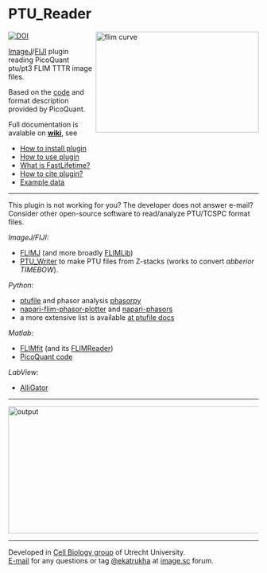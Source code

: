 # PTU_Reader


<img width="328" height="203" align=right alt="flim curve" src="https://github.com/user-attachments/assets/2c4ec7b0-de0d-4198-867d-241c56f33500" />   
<a href="https://doi.org/10.5281/zenodo.16928453"><img src="https://zenodo.org/badge/84555404.svg" alt="DOI"></a>    


[ImageJ](https://imagej.nih.gov/ij/)/[FIJI](http://fiji.sc/) plugin reading PicoQuant ptu/pt3 FLIM TTTR image files.  

Based on the [code](https://github.com/PicoQuant/PicoQuant-Time-Tagged-File-Format-Demos) and format description provided by PicoQuant.   

Full documentation is avalable on **[wiki](https://github.com/UU-cellbiology/PTU_Reader/wiki)**, see
* [How to install plugin](https://github.com/UU-cellbiology/PTU_Reader/wiki/How-to-install-plugin)
* [How to use plugin](https://github.com/UU-cellbiology/PTU_Reader/wiki/How-to-use-plugin)
* [What is FastLifetime?](https://github.com/UU-cellbiology/PTU_Reader/wiki/What-is-FastLifetime%3F)
* [How to cite plugin?](https://github.com/UU-cellbiology/PTU_Reader/wiki/How-to-cite-plugin%3F)
* [Example data](https://github.com/UU-cellbiology/PTU_Reader/wiki/Example-data)



***

This plugin is not working for you? The developer does not answer e-mail?    
Consider other open-source software to read/analyze PTU/TCSPC format files.   

_ImageJ/FIJI:_  
- [FLIMJ](https://imagej.net/plugins/flimj/) (and more broadly [FLIMLib](https://flimlib.github.io/))  
- [PTU_Writer](https://github.com/ekatrukha/PTU_Writer) to make PTU files from Z-stacks (works to convert _abberior TIMEBOW_). 

_Python:_   
- [ptufile](https://github.com/cgohlke/ptufile) and phasor analysis [phasorpy](https://www.phasorpy.org/)
- [napari-flim-phasor-plotter](https://github.com/zoccoler/napari-flim-phasor-plotter) and [napari-phasors](https://github.com/napari-phasors/napari-phasors)
- a more extensive list is available [at ptufile docs](https://github.com/cgohlke/ptufile?tab=readme-ov-file#notes)  

_Matlab:_  
- [FLIMfit](https://github.com/flimfit/FLIMfit) (and its [FLIMReader](https://github.com/flimfit/FlimReader))
- [PicoQuant code](https://github.com/PicoQuant/PicoQuant-Time-Tagged-File-Format-Demos)

_LabView:_
- [AlliGator](https://github.com/smXplorer/AlliGator)

***
  
<img width="768" height="256" alt="output" src="https://github.com/user-attachments/assets/696f5bb1-e7cb-4072-9e4d-85824306558e" /> 

----------

Developed in <a href="http://cellbiology.science.uu.nl/">Cell Biology group</a> of Utrecht University.  
<a href="mailto:katpyxa@gmail.com">E-mail</a> for any questions or tag <a href="https://forum.image.sc/u/ekatrukha/summary">@ekatrukha</a> at <a href="https://forum.image.sc/">image.sc</a> forum.

